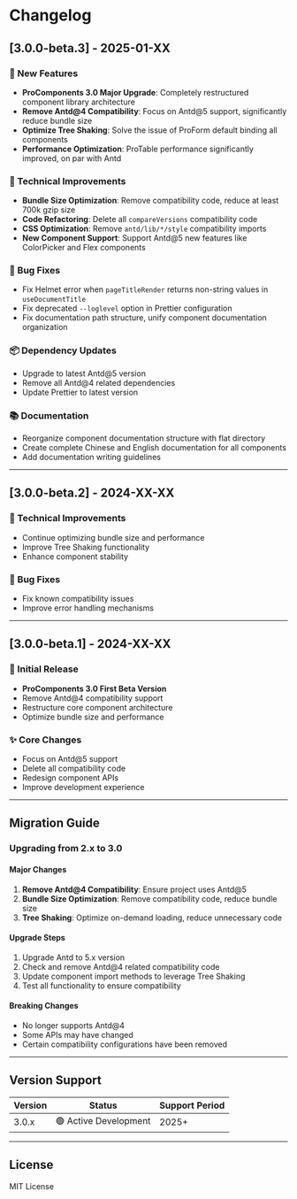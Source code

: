 # Changelog

## [3.0.0-beta.3] - 2025-01-XX

### 🚀 New Features
- **ProComponents 3.0 Major Upgrade**: Completely restructured component library architecture
- **Remove Antd@4 Compatibility**: Focus on Antd@5 support, significantly reduce bundle size
- **Optimize Tree Shaking**: Solve the issue of ProForm default binding all components
- **Performance Optimization**: ProTable performance significantly improved, on par with Antd

### 🔧 Technical Improvements
- **Bundle Size Optimization**: Remove compatibility code, reduce at least 700k gzip size
- **Code Refactoring**: Delete all `compareVersions` compatibility code
- **CSS Optimization**: Remove `antd/lib/*/style` compatibility imports
- **New Component Support**: Support Antd@5 new features like ColorPicker and Flex components

### 🐛 Bug Fixes
- Fix Helmet error when `pageTitleRender` returns non-string values in `useDocumentTitle`
- Fix deprecated `--loglevel` option in Prettier configuration
- Fix documentation path structure, unify component documentation organization

### 📦 Dependency Updates
- Upgrade to latest Antd@5 version
- Remove all Antd@4 related dependencies
- Update Prettier to latest version

### 📚 Documentation
- Reorganize component documentation structure with flat directory
- Create complete Chinese and English documentation for all components
- Add documentation writing guidelines

---

## [3.0.0-beta.2] - 2024-XX-XX

### 🔧 Technical Improvements
- Continue optimizing bundle size and performance
- Improve Tree Shaking functionality
- Enhance component stability

### 🐛 Bug Fixes
- Fix known compatibility issues
- Improve error handling mechanisms

---

## [3.0.0-beta.1] - 2024-XX-XX

### 🚀 Initial Release
- **ProComponents 3.0 First Beta Version**
- Remove Antd@4 compatibility support
- Restructure core component architecture
- Optimize bundle size and performance

### ✨ Core Changes
- Focus on Antd@5 support
- Delete all compatibility code
- Redesign component APIs
- Improve development experience

---

## Migration Guide

### Upgrading from 2.x to 3.0

#### Major Changes
1. **Remove Antd@4 Compatibility**: Ensure project uses Antd@5
2. **Bundle Size Optimization**: Remove compatibility code, reduce bundle size
3. **Tree Shaking**: Optimize on-demand loading, reduce unnecessary code

#### Upgrade Steps
1. Upgrade Antd to 5.x version
2. Check and remove Antd@4 related compatibility code
3. Update component import methods to leverage Tree Shaking
4. Test all functionality to ensure compatibility

#### Breaking Changes
- No longer supports Antd@4
- Some APIs may have changed
- Certain compatibility configurations have been removed

---

## Version Support

| Version | Status | Support Period |
|---------|--------|----------------|
| 3.0.x | 🟢 Active Development | 2025+ |

---

## License

MIT License 